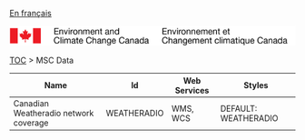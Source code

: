 [En français](geomet-weatheradio_fr.md)

![ECCC logo](../../img_eccc-logo.png)

[TOC](../geomet-weatheradio_en.md) > MSC Data


Name                                  | Id          | Web Services | Styles              
--------------------------------------|-------------|--------------|---------------------
Canadian Weatheradio network coverage | WEATHERADIO | WMS, WCS     | DEFAULT: WEATHERADIO

